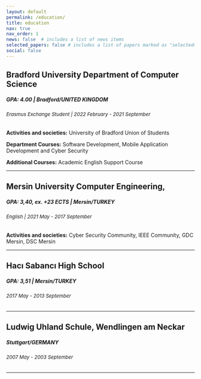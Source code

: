 ```yaml
---
layout: default
permalink: /education/
title: education
nav: true
nav_order: 1
news: false  # includes a list of news items
selected_papers: false # includes a list of papers marked as "selected={true}"
social: false  
---
```



## Bradford University Department of Computer Science
##### **GPA: 4.00 | Bradford/UNITED KINGDOM** 
######  <span style="font-size:small;"> *Erasmus Exchange Student | 2022 February - 2021 September* </span>


**Activities and societies:** University of Bradford Union of Students

**Department Courses:** Software Development, Mobile Application Development and Cyber Security

**Additional Courses:** Academic English Support Course


--- 

## Mersin University Computer Engineering, 
##### **GPA: 3,40, ex. +23 ECTS | Mersin/TURKEY** 
######  <span style="font-size:small;"> *English | 2021 May - 2017 September* </span>


**Activities and societies:**  Cyber Security Community, IEEE Community, GDC Mersin, DSC Mersin

--- 

## Hacı Sabancı High School
##### **GPA: 3,51 | Mersin/TURKEY** 
######  <span style="font-size:small;"> *2017 May - 2013 September* </span>



--- 


## Ludwig Uhland Schule, Wendlingen am Neckar
##### **Stuttgart/GERMANY** 
######  <span style="font-size:small;"> *2007 May - 2003 September* </span>


---
